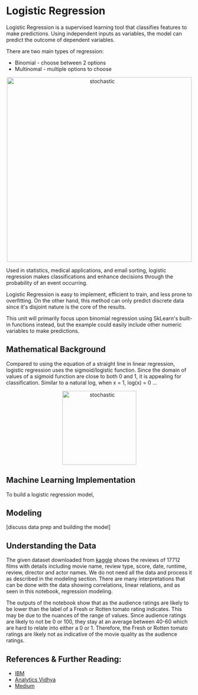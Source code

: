 # Logistic Regression

Logistic Regression is a supervised learning tool that classifies features to make  predictions. Using independent inputs as variables, the model can predict the outcome of dependent variables. 

There are two main types of regression: 
- Binomial - choose between 2 options
- Multinomal - multiple options to choose 

<p align="center">
<img src="https://user-images.githubusercontent.com/97500105/205239716-85d1100c-f2c4-43e1-b408-f9ca6ba753d7.png" alt="stochastic" style="width:500px;"/>
</p>

Used in statistics, medical applications, and email sorting, logistic regression makes classifications and enhance decisions through the probability of an event occurring. 

Logistic Regression is easy to implement, efficient to train, and less prone to overfitting. On the other hand, this method can only predict discrete data since it's disjoint nature is the core of the results. 

This unit will primarily focus upon binomial regression using SkLearn's built-in functions instead, but the example could easily include other numeric variables to make predictions. 

## Mathematical Background

Compared to using the equation of a straight line in linear regression, logistic regression uses the sigmoid/logistic function. Since the domain of values of a sigmoid function are close to both 0 and 1, it is appealing for classification. Similar to a natural log, when x = 1, log(x) = 0 ...

<p align="center">
<img src="https://user-images.githubusercontent.com/97500105/205240300-b458998b-dd1d-4838-bf94-1efe3f2fd809.png" alt="stochastic" style="width:200px;"/>
</p>



## Machine Learning Implementation

To build a logistic regression model, 

## Modeling

[discuss data prep and building the model]

## Understanding the Data
The given dataset downloaded from [kaggle](https://www.kaggle.com/datasets/stefanoleone992/rotten-tomatoes-movies-and-critic-reviews-dataset?resource=download) shows the reviews of 17712 films with details including movie name, review type, score, date, runtime, review, director and actor names. We do not need all the data and process it as described in the modeling section. There are many interpretations that can be done with the data showing correlations, linear relations, and as seen in this notebook, regression modeling.

The outputs of the notebook show that as the audience ratings are likely to be lower than the label of a Fresh or Rotten tomato rating indicates. This may be due to the nuances of the range of values. Since audience ratings are likely to not be 0 or 100, they stay at an average between 40-60 which are hard to relate into either a 0 or 1. Therefore, the Fresh or Rotten tomato ratings are likely not as indicative of the movie quality as the audience ratings.

## References & Further Reading:
- [IBM](https://www.ibm.com/topics/logistic-regression)
- [Analytics Vidhya](https://www.analyticsvidhya.com/blog/2022/01/logistic-regression-an-introductory-note/)
- [Medium](https://medium.com/@toyg_68342/red-wine-quality-classification-with-logistic-regression-8cbe6aa12b67)

